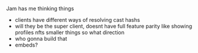 
Jam has me thinking things
- clients have different ways of resolving cast hashs
- will they be the super client, doesnt have full feature parity like showing profiles nfts smaller things so what direction
- who gonna build that
- embeds?